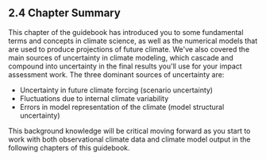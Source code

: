 ## 2.4 Chapter Summary

This chapter of the guidebook has introduced you to some fundamental terms and concepts in climate science, as well as the numerical models that are used to produce projections of future climate. We've also covered the main sources of uncertainty in climate modeling, which cascade and compound into uncertainty in the final results you'll use for your impact assessment work. The three dominant sources of uncertainty are:

* Uncertainty in future climate forcing (scenario uncertainty)
* Fluctuations due to internal climate variability 
* Errors in model representation of the climate (model structural uncertainty)

This background knowledge will be critical moving forward as you start to work with both observational climate data and climate model output in the following chapters of this guidebook.